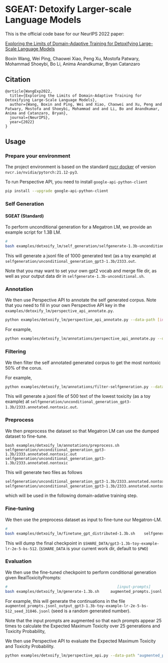 # SGEAT: Detoxify Larger-scale Language Models

This is the official code base for our NeurIPS 2022 paper:

[Exploring the Limits of Domain-Adaptive Training for Detoxifying Large-Scale Language Models](https://arxiv.org/abs/2202.04173)

Boxin Wang, Wei Ping, Chaowei Xiao, Peng Xu, Mostofa Patwary, Mohammad Shoeybi, Bo Li, Anima Anandkumar, Bryan Catanzaro


## Citation

```
@article{WangExp2022,
  title={Exploring the Limits of Domain-Adaptive Training for Detoxifying Large-Scale Language Models},
  author={Wang, Boxin and Ping, Wei and Xiao, Chaowei and Xu, Peng and Patwary, Mostofa and Shoeybi, Mohammad and and Li, Bo and Anandkumar, Anima and Catanzaro, Bryan},
  journal={NeurIPS},
  year={2022}
}
```

## Usage

### Prepare your environment

The project environment is based on the standard [nvcr docker](nvcr.io/nvidia/pytorch:21.12-py3) of version `nvcr.io/nvidia/pytorch:21.12-py3`.

To run Perspective API, you need to install `google-api-python-client`
```bash
pip install --upgrade google-api-python-client
```

### Self Generation

#### SGEAT (Standard)
To perform unconditional generation for a Megatron LM, we provide an example script for 1.3B LM.

```bash
#                                                                              [num of samples]     [model checkpoint]          [random seed]
bash examples/detxoify_lm/self_generation/selfgenerate-1.3b-unconditional.sh       1000          checkpoints/gpt3/gpt3-1.3b/      2333
```
This will generate a jsonl file of  1000 generated text (as a toy example) at `selfgeneration/unconditional_generation_gpt3-1.3b/2333.out`.

Note that you may want to set your own gpt2 vocab and merge file dir, as well as your output data dir in `selfgenerate-1.3b-unconditional.sh`.

### Annotation

We then use Perspective API to annotate the self generated corpus. Note that you need to fill in your own Perspective API key in the `examples/detoxify_lm/perspective_api_annotate.py`.

```bash
python examples/detxoify_lm/perspective_api_annotate.py --data-path [input-data-path] --out-path [output-data-path] --workers 70
```

For example,

```bash
python examples/detxoify_lm/annotations/perspective_api_annotate.py --data-path  selfgeneration/unconditional_generation_gpt3-1.3b/2333.out --out-path  selfgeneration/unconditional_generation_gpt3-1.3b/2333.annotated.out --workers 70
```

### Filtering

We then filter the self annotated generated corpus to get the most nontoxic 50% of the corus.

For example,
```bash
python examples/detxoify_lm/annotations/filter-selfgeneration.py --data-path  selfgeneration/unconditional_generation_gpt3-1.3b/2333.annotated.out --out-path  selfgeneration/unconditional_generation_gpt3-1.3b/2333.annotated.nontoxic.out
```

This will generate a jsonl file of 500 text of the lowest toxicity (as a toy example) at `selfgeneration/unconditional_generation_gpt3-1.3b/2333.annotated.nontoxic.out`.


### Preprocess

We then preprocess the dataset so that Megatron LM can use the dumped dataset to fine-tune.

```
bash examples/detxoify_lm/annotations/preprocess.sh selfgeneration/unconditional_generation_gpt3-1.3b/2333.annotated.nontoxic.out selfgeneration/unconditional_generation_gpt3-1.3b/2333.annotated.nontoxic
```

This will generate two files as follows
```bash
selfgeneration/unconditional_generation_gpt3-1.3b/2333.annotated.nontoxic_text_document.idx
selfgeneration/unconditional_generation_gpt3-1.3b/2333.annotated.nontoxic_text_document.bin
```
which will be used in the following domain-adative training step.

### Fine-tuning

We then use the preprocess dataset as input to fine-tune our Megatron-LM.
```bash
#                                                                          [fine-tuning dataset]                                                                      [output-dir]                             [lr]    [bs]      [train-iters]                       [load checkpoint]
bash examples/detxoify_lm/finetune_gpt_distributed-1.3b.sh    selfgeneration/unconditional_generation_gpt3-1.3b/2333.annotated.nontoxic_text_document         gpt3-1.3b-toy-example-lr-2e-5-bs-512             2e-5     512            78                          checkpoints/gpt3/gpt3-1.3b
```

This will dump the final checkpoint in `$SHARE_DATA/gpt3-1.3b-toy-example-lr-2e-5-bs-512`. (`$SHARE_DATA` is your current work dir, default to `$PWD`)

### Evaluation

We then use the fine-tuned checkpoint to perform conditional generation given RealToxicityPrompts:

```bash
#                                                 [input-prompts]                          [model-checkpoint]
bash examples/detxoify_lm/generate-1.3b.sh     augmented_prompts.jsonl      $SHARE_DATA/gpt3-1.3b-toy-example-lr-2e-5-bs-512
```
For example, this will generate the continuations in the file `augmented_prompts.jsonl_output_gpt3-1.3b-toy-example-lr-2e-5-bs-512_seed_31846.jsonl` (seed is a random generated number).

Note that the input prompts are augmented so that each prompts appear 25 times to calculate the Expected Maximum Toxicity over 25 generations and Toxicity Probability,

We then use Perspective API to evaluate the Expected Maximum Toxicity and Toxicity Probability.

```bash
python examples/detxoify_lm/perspective_api.py --data-path "augmented_prompts.jsonl_output_gpt3-1.3b-toy-example-lr-2e-5-bs-512_seed_31846.jsonl" --prompt-path prompts.jsonl --workers 30
```
